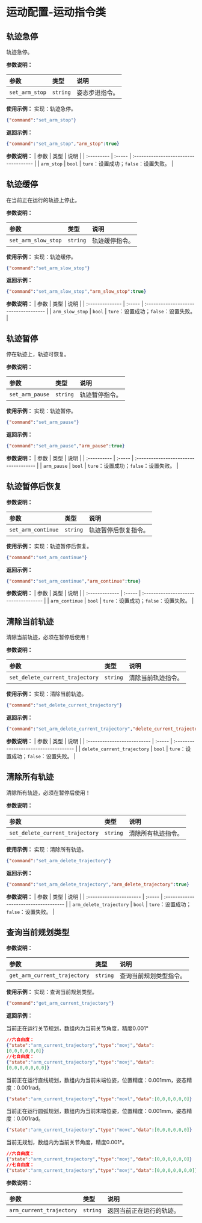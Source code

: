 # 运动配置-运动指令类

## 轨迹急停

轨迹急停。

**参数说明：**

| 参数           | 类型 | 说明       |
| :------------- | :--- | :--------- |
| `set_arm_stop` |   `string`   | 姿态步进指令。 |

**使用示例：**
实现：轨迹急停。

```json
{"command":"set_arm_stop"}
```

**返回示例：**

```json
{"command":"set_arm_stop","arm_stop":true}
```

**参数说明：**
| 参数       | 类型   | 说明                                  |
| :--------- | :----- | :------------------------------------ |
| `arm_stop` | `bool` | `ture`：设置成功；`false`：设置失败。 |

## 轨迹缓停

在当前正在运行的轨迹上停止。

**参数说明：**

| 参数                | 类型 | 说明                                   |
| :------------------ | :--- | :------------------------------------- |
| `set_arm_slow_stop` |   `string`   | 轨迹缓停指令。 |

**使用示例：**
实现：轨迹缓停。

```json
{"command":"set_arm_slow_stop"}
```

**返回示例：**

```json
{"command":"set_arm_slow_stop","arm_slow_stop":true}
```

**参数说明：**
| 参数            | 类型   | 说明                                  |
| :-------------- | :----- | :------------------------------------ |
| `arm_slow_stop` | `bool` | `ture`：设置成功；`false`：设置失败。 |

## 轨迹暂停

停在轨迹上，轨迹可恢复。

**参数说明：**

| 参数            | 类型 | 说明                               |
| :-------------- | :--- | :--------------------------------- |
| `set_arm_pause` |   `string`   | 轨迹暂停指令。 |

**使用示例：**
实现：轨迹暂停。

```json
{"command":"set_arm_pause"}
```

**返回示例：**

```json
{"command":"set_arm_pause","arm_pause":true}
```

**参数说明：**
| 参数        | 类型   | 说明                                  |
| :---------- | :----- | :------------------------------------ |
| `arm_pause` | `bool` | `ture`：设置成功；`false`：设置失败。 |

## 轨迹暂停后恢复

**参数说明：**

| 参数               | 类型 | 说明             |
| :----------------- | :--- | :--------------- |
| `set_arm_continue` |   `string`   | 轨迹暂停后恢复指令。 |

**使用示例：**
实现：轨迹暂停后恢复。

```json
{"command":"set_arm_continue"}
```

**返回示例：**

```json
{"command":"set_arm_continue","arm_continue":true}
```

**参数说明：**
| 参数           | 类型   | 说明                                  |
| :------------- | :----- | :------------------------------------ |
| `arm_continue` | `bool` | `ture`：设置成功；`false`：设置失败。 |

## 清除当前轨迹

清除当前轨迹，必须在暂停后使用！

**参数说明：**

| 参数                            | 类型 | 说明           |
| :------------------------------ | :--- | :------------- |
| `set_delete_current_trajectory` |   `string`   | 清除当前轨迹指令。 |

**使用示例：**
实现：清除当前轨迹。

```json
{"command":"set_delete_current_trajectory"}
```

**返回示例：**

```json
{"command":"set_arm_delete_current_trajectory","delete_current_trajectory":true}
```

**参数说明：**
| 参数                        | 类型   | 说明                                  |
| :-------------------------- | :----- | :------------------------------------ |
| `delete_current_trajectory` | `bool` | `ture`：设置成功；`false`：设置失败。 |

## 清除所有轨迹

清除所有轨迹，必须在暂停后使用！

**参数说明：**

| 参数                            | 类型 | 说明           |
| :------------------------------ | :--- | :------------- |
| `set_delete_current_trajectory` |   `string`   | 清除所有轨迹指令。 |

**使用示例：**
实现：清除所有轨迹。

```json
{"command":"set_arm_delete_trajectory"}
```

**返回示例：**

```json
{"command":"set_arm_delete_trajectory","arm_delete_trajectory":true}
```

**参数说明：**
| 参数                    | 类型   | 说明                                  |
| :---------------------- | :----- | :------------------------------------ |
| `arm_delete_trajectory` | `bool` | `ture`：设置成功；`false`：设置失败。 |

## 查询当前规划类型

**参数说明：**

| 参数                         | 类型 | 说明               |
| :--------------------------- | :--- | :----------------- |
| `get_arm_current_trajectory` |   `string`   | 查询当前规划类型指令。 |

**使用示例：**
实现：查询当前规划类型。

```json
{"command":"get_arm_current_trajectory"}
```

**返回示例：**

当前正在运行关节规划，数组内为当前关节角度，精度0.001°

```json
//六自由度：
{"state":"arm_current_trajectory","type":"movj","data":
[0,0,0,0,0,0]}
//七自由度：
{"state":"arm_current_trajectory","type":"movj","data":
[0,0,0,0,0,0,0]}
```

当前正在运行直线规划，数组内为当前末端位姿，位置精度：0.001mm，姿态精度：0.001rad。

```json
{"state":"arm_current_trajectory","type":"movl","data":[0,0,0,0,0,0]}
```

当前正在运行圆弧规划，数组内为当前末端位姿，位置精度：0.001mm，姿态精度：0.001rad。

```json
{"state":"arm_current_trajectory","type":"movc","data":[0,0,0,0,0,0]}
```

当前无规划，数组内为当前关节角度，精度0.001°。

```json
//六自由度：
{"state":"arm_current_trajectory","type":"movj","data":[0,0,0,0,0,0]}
//七自由度：
{"state":"arm_current_trajectory","type":"movj","data":[0,0,0,0,0,0,0]}
```

**参数说明：**

| 参数                     | 类型 | 说明                     |
| :----------------------- | :--- | :----------------------- |
| `arm_current_trajectory` |   `string`   | 返回当前正在运行的轨迹。 |
